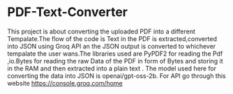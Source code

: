 # PDF-Text-Converter
This project is about converting the uploaded PDF into a different Tempalate.The flow of the code is Text in the PDF is extracted,converted into JSON using Groq API an the JSON output is converted to whichever tempalate the user wans.The libraries used are PyPDF2 for reading the Pdf ,io.Bytes for reading the raw Data of the PDF in form of Bytes and storing it in the RAM and then extracted into a plain text .
The model used here for converting the data into JSON is openai/gpt-oss-2b.
For API go through this website https://console.groq.com/home

